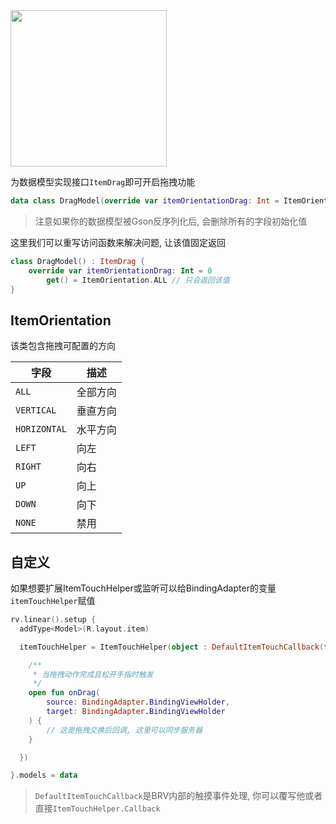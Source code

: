 <img src="https://i.imgur.com/do7ffV1.gif" width="250"/>

为数据模型实现接口`ItemDrag`即可开启拖拽功能

```kotlin
data class DragModel(override var itemOrientationDrag: Int = ItemOrientation.ALL) : ItemDrag
```

> 注意如果你的数据模型被Gson反序列化后, 会删除所有的字段初始化值

这里我们可以重写访问函数来解决问题, 让该值固定返回

```kotlin hl_lines="3"
class DragModel() : ItemDrag {
    override var itemOrientationDrag: Int = 0
        get() = ItemOrientation.ALL // 只会返回该值
}
```

## ItemOrientation

该类包含拖拽可配置的方向

|  字段  |    描述  |
| ---- | ---- |
|   `ALL`   |   全部方向   |
|   `VERTICAL`   |   垂直方向   |
|   `HORIZONTAL`   |   水平方向   |
|   `LEFT`   |   向左   |
|   `RIGHT`   |   向右   |
|   `UP`   |   向上   |
|   `DOWN`   |   向下   |
|   `NONE`   |   禁用   |

## 自定义

如果想要扩展ItemTouchHelper或监听可以给BindingAdapter的变量`itemTouchHelper`赋值

```kotlin
rv.linear().setup {
  addType<Model>(R.layout.item)

  itemTouchHelper = ItemTouchHelper(object : DefaultItemTouchCallback(this) {

    /**
     * 当拖拽动作完成且松开手指时触发
     */
    open fun onDrag(
        source: BindingAdapter.BindingViewHolder,
        target: BindingAdapter.BindingViewHolder
    ) {
        // 这是拖拽交换后回调, 这里可以同步服务器
    }

  })

}.models = data
```

> `DefaultItemTouchCallback`是BRV内部的触摸事件处理, 你可以覆写他或者直接`ItemTouchHelper.Callback`